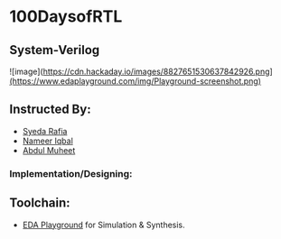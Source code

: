 # 100DaysofRTL
## System-Verilog

![image](https://cdn.hackaday.io/images/8827651530637842926.png](https://www.edaplayground.com/img/Playground-screenshot.png)

## Instructed By:
- [Syeda Rafia](https://github.com/syedarafia13)
- [Nameer Iqbal](https://github.com/Nameer-Iqbal-Ansari)
- [Abdul Muheet ](https://github.com/Abdul-muheet-ghani)

### Implementation/Designing:
## Toolchain:
* [EDA Playground](https://www.edaplayground.com) for Simulation & Synthesis.

